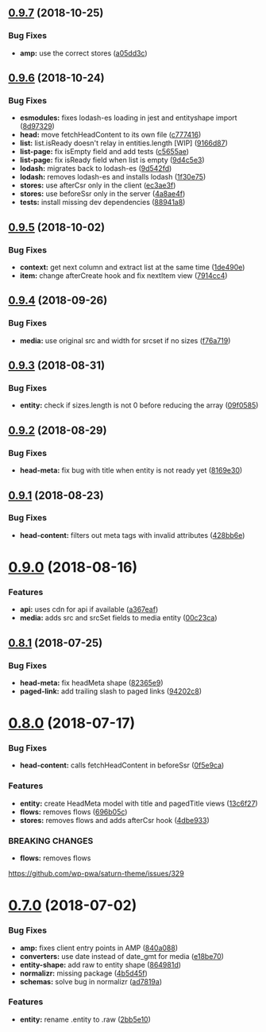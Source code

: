 ## [0.9.7](https://github.com/frontity/wp-org-connection/compare/v0.9.6...v0.9.7) (2018-10-25)


### Bug Fixes

* **amp:** use the correct stores ([a05dd3c](https://github.com/frontity/wp-org-connection/commit/a05dd3c))

## [0.9.6](https://github.com/frontity/wp-org-connection/compare/v0.9.5...v0.9.6) (2018-10-24)


### Bug Fixes

* **esmodules:** fixes lodash-es loading in jest and entityshape import ([8d97329](https://github.com/frontity/wp-org-connection/commit/8d97329))
* **head:** move fetchHeadContent to its own file ([c777416](https://github.com/frontity/wp-org-connection/commit/c777416))
* **list:** list.isReady doesn't relay in entities.length [WIP] ([9166d87](https://github.com/frontity/wp-org-connection/commit/9166d87))
* **list-page:** fix isEmpty field and add tests ([c5655ae](https://github.com/frontity/wp-org-connection/commit/c5655ae))
* **list-page:** fix isReady field when list is empty ([9d4c5e3](https://github.com/frontity/wp-org-connection/commit/9d4c5e3))
* **lodash:** migrates back to lodash-es ([9d542fd](https://github.com/frontity/wp-org-connection/commit/9d542fd))
* **lodash:** removes lodash-es and installs lodash ([1f30e75](https://github.com/frontity/wp-org-connection/commit/1f30e75))
* **stores:** use afterCsr only in the client ([ec3ae3f](https://github.com/frontity/wp-org-connection/commit/ec3ae3f))
* **stores:** use beforeSsr only in the server ([4a8ae4f](https://github.com/frontity/wp-org-connection/commit/4a8ae4f))
* **tests:** install missing dev dependencies ([88941a8](https://github.com/frontity/wp-org-connection/commit/88941a8))

## [0.9.5](https://github.com/frontity/wp-org-connection/compare/v0.9.4...v0.9.5) (2018-10-02)


### Bug Fixes

* **context:** get next column and extract list at the same time ([1de490e](https://github.com/frontity/wp-org-connection/commit/1de490e))
* **item:** change afterCreate hook and fix nextItem view ([7914cc4](https://github.com/frontity/wp-org-connection/commit/7914cc4))

## [0.9.4](https://github.com/frontity/wp-org-connection/compare/v0.9.3...v0.9.4) (2018-09-26)


### Bug Fixes

* **media:** use original src and width for srcset if no sizes ([f76a719](https://github.com/frontity/wp-org-connection/commit/f76a719))

## [0.9.3](https://github.com/frontity/wp-org-connection/compare/v0.9.2...v0.9.3) (2018-08-31)


### Bug Fixes

* **entity:** check if sizes.length is not 0 before reducing the array ([09f0585](https://github.com/frontity/wp-org-connection/commit/09f0585))

## [0.9.2](https://github.com/frontity/wp-org-connection/compare/v0.9.1...v0.9.2) (2018-08-29)


### Bug Fixes

* **head-meta:** fix bug with title when entity is not ready yet ([8169e30](https://github.com/frontity/wp-org-connection/commit/8169e30))

## [0.9.1](https://github.com/frontity/wp-org-connection/compare/v0.9.0...v0.9.1) (2018-08-23)


### Bug Fixes

* **head-content:** filters out meta tags with invalid attributes ([428bb6e](https://github.com/frontity/wp-org-connection/commit/428bb6e))

# [0.9.0](https://github.com/frontity/wp-org-connection/compare/v0.8.1...v0.9.0) (2018-08-16)


### Features

* **api:** uses cdn for api if available ([a367eaf](https://github.com/frontity/wp-org-connection/commit/a367eaf))
* **media:** adds src and srcSet fields to media entity ([00c23ca](https://github.com/frontity/wp-org-connection/commit/00c23ca))

## [0.8.1](https://github.com/frontity/wp-org-connection/compare/v0.8.0...v0.8.1) (2018-07-25)


### Bug Fixes

* **head-meta:** fix headMeta shape ([82365e9](https://github.com/frontity/wp-org-connection/commit/82365e9))
* **paged-link:** add trailing slash to paged links ([94202c8](https://github.com/frontity/wp-org-connection/commit/94202c8))

# [0.8.0](https://github.com/frontity/wp-org-connection/compare/v0.7.0...v0.8.0) (2018-07-17)


### Bug Fixes

* **head-content:** calls fetchHeadContent in beforeSsr ([0f5e9ca](https://github.com/frontity/wp-org-connection/commit/0f5e9ca))


### Features

* **entity:** create HeadMeta model with title and pagedTitle  views ([13c6f27](https://github.com/frontity/wp-org-connection/commit/13c6f27))
* **flows:** removes flows ([696b05c](https://github.com/frontity/wp-org-connection/commit/696b05c))
* **stores:** removes flows and adds afterCsr hook ([4dbe933](https://github.com/frontity/wp-org-connection/commit/4dbe933))


### BREAKING CHANGES

* **flows:** removes flows

https://github.com/wp-pwa/saturn-theme/issues/329

# [0.7.0](https://github.com/frontity/wp-org-connection/compare/v0.6.3...v0.7.0) (2018-07-02)


### Bug Fixes

* **amp:** fixes client entry points in AMP ([840a088](https://github.com/frontity/wp-org-connection/commit/840a088))
* **converters:** use date instead of date_gmt for media ([e18be70](https://github.com/frontity/wp-org-connection/commit/e18be70))
* **entity-shape:** add raw to entity shape ([864981d](https://github.com/frontity/wp-org-connection/commit/864981d))
* **normalizr:** missing package ([4b5d45f](https://github.com/frontity/wp-org-connection/commit/4b5d45f))
* **schemas:** solve bug in normalizr ([ad7819a](https://github.com/frontity/wp-org-connection/commit/ad7819a))


### Features

* **entity:** rename .entity to .raw ([2bb5e10](https://github.com/frontity/wp-org-connection/commit/2bb5e10))

